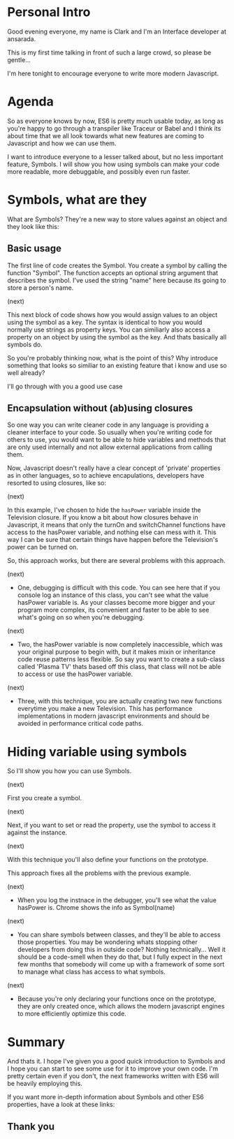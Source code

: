 # Personal Intro #

Good evening everyone, my name is Clark and I'm an Interface developer at ansarada.

This is my first time talking in front of such a large crowd, so please be gentle...

I'm here tonight to encourage everyone to write more modern Javascript.

# Agenda #

So as everyone knows by now, ES6 is pretty much usable today, as long as you're happy to go through a transpiler like Traceur or Babel and I think its about time that we all look towards what new features are coming to Javascript and how we can use them.

I want to introduce everyone to a lesser talked about, but no less important feature, Symbols. I will show you how using symbols can make your code more readable, more debuggable, and possibly even run faster.

# Symbols, what are they #

What are Symbols? They're a new way to store values against an object and they look like this:

## Basic usage ##

The first line of code creates the Symbol. You create a symbol by calling the function "Symbol". The function accepts an optional string argument that describes the symbol. I've used the string "name" here because its going to store a person's name.

(next)

This next block of code shows how you would assign values to an object using the symbol as a key. The syntax is identical to how you would normally use strings as property keys. You can similiarly also access a property on an object by using the symbol as the key. And thats basically all symbols do.

So you're probably thinking now, what is the point of this? Why introduce something that looks so similiar to an existing feature that i know and use so well already?

I'll go through with you a good use case

## Encapsulation without (ab)using closures ##

So one way you can write cleaner code in any language is providing a cleaner interface to your code. So usually when you're writing code for others to use, you would want to be able to hide variables and methods that are only used internally and not allow external applications from calling them.

Now, Javascript doesn't really have a clear concept of 'private' properties as in other languages, so to achieve encapulations, developers have resorted to using closures, like so:

(next)

In this example, I've chosen to hide the `hasPower` variable inside the Television closure. If you know a bit about how closures behave in Javascript, it means that only the turnOn and switchChannel functions have access to the hasPower variable, and nothing else can mess with it. This way I can be sure that certain things have happen before the Television's power can be turned on.

So, this approach works, but there are several problems with this approach.

(next)

- One, debugging is difficult with this code. You can see here that if you console log an instance of this class, you can't see what the value hasPower variable is. As your classes become more bigger and your program more complex, its convenient and faster to be able to see what's going on so when you're debugging.

(next)

- Two, the hasPower variable is now completely inaccessible, which was your original purpose to begin with, but it makes mixin or inheritance code reuse patterns less flexible. So say you want to create a sub-class called 'Plasma TV' thats based off this class, that class will not be able to access or use the hasPower variable.

(next)

- Three, with this technique, you are actually creating two new functions everytime you make a new Television. This has performance implementations in modern javascript environments and should be avoided in performance critical code paths.

# Hiding variable using symbols #
So I'll show you how you can use Symbols.

(next)

First you create a symbol.

(next)

Next, if you want to set or read the property, use the symbol to access it against the instance.

(next)

With this technique you'll also define your functions on the prototype.

This approach fixes all the problems with the previous example.

(next)

- When you log the instnace in the debugger, you'll see what the value hasPower is. Chrome shows the info as Symbol(name)

(next)

- You can share symbols between classes, and they'll be able to access those properties. You may be wondering whats stopping other developers from doing this in outside code? Nothing technically... Well it should be a code-smell when they do that, but I fully expect in the next few months that somebody will come up with a framework of some sort to manage what class has access to what symbols.

(next)

- Because you're only declaring your functions once on the prototype, they are only created once, which allows the modern javascript engines to more efficiently optimize this code.

# Summary #

And thats it. I hope I've given you a good quick introduction to Symbols and I hope you can start to see some use for it to improve your own code. I'm pretty certain even if you don't, the next frameworks written with ES6 will be heavily employing this.

If you want more in-depth information about Symbols and other ES6 properties, have a look at these links:

## Thank you ##